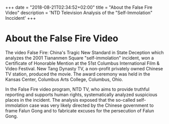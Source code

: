+++
date = "2018-08-21T02:34:52+02:00"
title = "About the False Fire Video"
description = 'NTD Television Analysis of the "Self-Immolation" Inccident'
+++

# About the False Fire Video
The video False Fire: China's Tragic New Standard in State Deception which analyzes the 2001 Tiananmen Square "self-immolation" incident, won a Certificate of Honorable Mention at the 51st Columbus International Film & Video Festival. New Tang Dynasty TV, a non-profit privately owned Chinese TV station, produced the movie. The award ceremony was held in the Kansas Center, Columbus Arts College, Columbus, Ohio.

In the False Fire video program, NTD TV, who aims to provide truthful reporting and supports human rights, systematically analyzed suspicious places in the incident. The analysis exposed that the so-called self-immolation case was very likely directed by the Chinese government to frame Falun Gong and to fabricate excuses for the persecution of Falun Gong.
